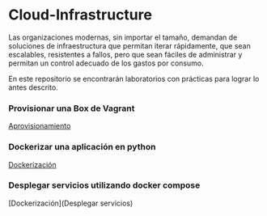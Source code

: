 # Cloud-Infrastructure


Las organizaciones modernas, sin importar el tamaño, demandan de soluciones de infraestructura que permitan iterar rápidamente, que sean escalables, resistentes a fallos, pero que sean fáciles de administrar y permitan un control adecuado de los gastos por consumo.

En este repositorio se encontrarán laboratorios con prácticas para lograr lo antes descrito. 


### Provisionar una Box de Vagrant

[Aprovisionamiento](Aprovisionamiento)

### Dockerizar una aplicación en python

[Dockerización](Dockerizacion)

### Desplegar servicios utilizando docker compose

[Dockerización](Desplegar servicios)
